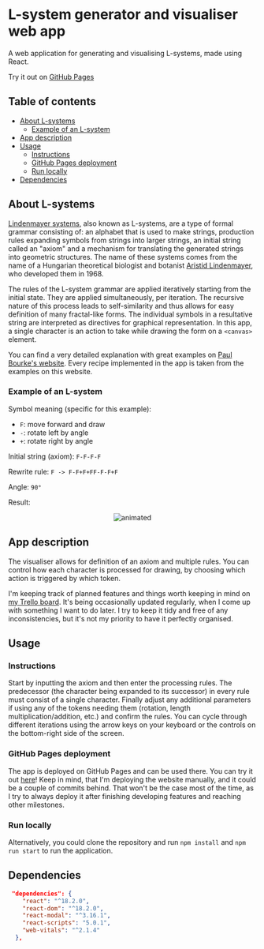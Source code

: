 # L-system generator and visualiser web app

A web application for generating and visualising L-systems, made using React.

Try it out on [GitHub Pages](https://michalkr52.github.io/l-system-visualiser/)

## Table of contents

- [About L-systems](#about-l-systems)
  - [Example of an L-system](#example-of-an-l-system)
- [App description](#about-l-systems)
- [Usage](#usage)
  - [Instructions](#instructions)
  - [GitHub Pages deployment](#github-pages-deployment)
  - [Run locally](#run-locally)
- [Dependencies](#dependencies)

## About L-systems

[Lindenmayer systems](https://en.wikipedia.org/wiki/L-system), also known as L-systems, are a type of formal grammar consisting of: an alphabet that is used to make strings, production rules expanding symbols from strings into larger strings, an initial string called an "axiom" and a mechanism for translating the generated strings into geometric structures. 
The name of these systems comes from the name of a Hungarian theoretical biologist and botanist [Aristid Lindenmayer](https://en.wikipedia.org/wiki/Aristid_Lindenmayer), who developed them in 1968. 

The rules of the L-system grammar are applied iteratively starting from the initial state. They are applied simultaneously, per iteration. The recursive nature of this process leads to self-similarity and thus allows for easy definition of many fractal-like forms.
The individual symbols in a resultative string are interpreted as directives for graphical representation. In this app, a single character is an action to take while drawing the form on a `<canvas>` element.

You can find a very detailed explanation with great examples on [Paul Bourke's website](http://paulbourke.net/fractals/lsys/). 
Every recipe implemented in the app is taken from the examples on this website.

### Example of an L-system

Symbol meaning (specific for this example):
- `F`: move forward and draw
- `-`: rotate left by angle
- `+`: rotate right by angle

Initial string (axiom): `F-F-F-F`

Rewrite rule: `F -> F-F+F+FF-F-F+F`

Angle: `90°`

Result:

<p align="center">
  <img src="https://github.com/michalkr52/l-system-visualiser/assets/46329932/14e38675-f785-4391-9f31-d0b04ff028f1" alt="animated" />
</p>


## App description

The visualiser allows for definition of an axiom and multiple rules. You can control how each character is processed for drawing, by choosing which action is triggered by which token. 

I'm keeping track of planned features and things worth keeping in mind on [my Trello board](https://trello.com/b/v6IxAPKg/l-system-visualiser). It's being occasionally updated regularly, when I come up with something I want to do later. I try to keep it tidy and free of any inconsistencies, but it's not my priority to have it perfectly organised.

## Usage

### Instructions

Start by inputting the axiom and then enter the processing rules. The predecessor (the character being expanded to its successor) in every rule must consist of a single character. Finally adjust any additional parameters if using any of the tokens needing them (rotation, length multiplication/addition, etc.) and confirm the rules. You can cycle through different iterations using the arrow keys on your keyboard or the controls on the bottom-right side of the screen.

### GitHub Pages deployment

The app is deployed on GitHub Pages and can be used there. You can try it out [here](https://michalkr52.github.io/l-system-visualiser/)! Keep in mind, that I'm deploying the website manually, and it could be a couple of commits behind. That won't be the case most of the time, as I try to always deploy it after finishing developing features and reaching other milestones.

### Run locally

Alternatively, you could clone the repository and run `npm install` and `npm run start` to run the application.

## Dependencies

```json
 "dependencies": {
    "react": "^18.2.0",
    "react-dom": "^18.2.0",
    "react-modal": "^3.16.1",
    "react-scripts": "5.0.1",
    "web-vitals": "^2.1.4"
  },
```
